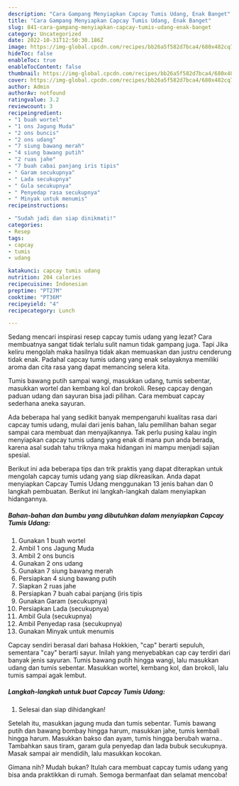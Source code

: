 ```yaml
---
description: "Cara Gampang Menyiapkan Capcay Tumis Udang, Enak Banget"
title: "Cara Gampang Menyiapkan Capcay Tumis Udang, Enak Banget"
slug: 841-cara-gampang-menyiapkan-capcay-tumis-udang-enak-banget
category: Uncategorized
date: 2022-10-31T12:50:30.186Z
image: https://img-global.cpcdn.com/recipes/bb26a5f582d7bca4/680x482cq70/capcay-tumis-udang-foto-resep-utama.jpg
hideToc: false
enableToc: true
enableTocContent: false
thumbnail: https://img-global.cpcdn.com/recipes/bb26a5f582d7bca4/680x482cq70/capcay-tumis-udang-foto-resep-utama.jpg
cover: https://img-global.cpcdn.com/recipes/bb26a5f582d7bca4/680x482cq70/capcay-tumis-udang-foto-resep-utama.jpg
author: Admin
authorAv: notfound
ratingvalue: 3.2
reviewcount: 3
recipeingredient:
- "1 buah wortel"
- "1 ons Jagung Muda"
- "2 ons buncis"
- "2 ons udang"
- "7 siung bawang merah"
- "4 siung bawang putih"
- "2 ruas jahe"
- "7 buah cabai panjang iris tipis"
- " Garam secukupnya"
- " Lada secukupnya"
- " Gula secukupnya"
- " Penyedap rasa secukupnya"
- " Minyak untuk menumis"
recipeinstructions:

- "Sudah jadi dan siap dinikmati!"
categories:
- Resep
tags:
- capcay
- tumis
- udang

katakunci: capcay tumis udang 
nutrition: 204 calories
recipecuisine: Indonesian
preptime: "PT27M"
cooktime: "PT36M"
recipeyield: "4"
recipecategory: Lunch

---
```



Sedang mencari inspirasi resep capcay tumis udang yang lezat? Cara membuatnya sangat tidak terlalu sulit namun tidak gampang juga. Tapi Jika keliru mengolah maka hasilnya tidak akan memuaskan dan justru cenderung tidak enak. Padahal capcay tumis udang yang enak selayaknya memiliki aroma dan cita rasa yang dapat memancing selera kita.


Tumis bawang putih sampai wangi, masukkan udang, tumis sebentar, masukkan wortel dan kembang kol dan brokoli. Resep capcay dengan paduan udang dan sayuran bisa jadi pilihan. Cara membuat capcay sederhana aneka sayuran.

Ada beberapa hal yang sedikit banyak mempengaruhi kualitas rasa dari capcay tumis udang, mulai dari jenis bahan, lalu pemilihan bahan segar sampai cara membuat dan menyajikannya. Tak perlu pusing kalau ingin menyiapkan capcay tumis udang yang enak di mana pun anda berada, karena asal sudah tahu triknya maka hidangan ini mampu menjadi sajian spesial.


Berikut ini ada beberapa tips dan trik praktis yang dapat diterapkan untuk mengolah capcay tumis udang yang siap dikreasikan. Anda dapat menyiapkan Capcay Tumis Udang menggunakan 13 jenis bahan dan 0 langkah pembuatan. Berikut ini langkah-langkah dalam menyiapkan hidangannya.

<!--inarticleads1-->

##### Bahan-bahan dan bumbu yang dibutuhkan dalam menyiapkan Capcay Tumis Udang:

1. Gunakan 1 buah wortel
1. Ambil 1 ons Jagung Muda
1. Ambil 2 ons buncis
1. Gunakan 2 ons udang
1. Gunakan 7 siung bawang merah
1. Persiapkan 4 siung bawang putih
1. Siapkan 2 ruas jahe
1. Persiapkan 7 buah cabai panjang (iris tipis
1. Gunakan  Garam (secukupnya)
1. Persiapkan  Lada (secukupnya)
1. Ambil  Gula (secukupnya)
1. Ambil  Penyedap rasa (secukupnya)
1. Gunakan  Minyak untuk menumis


Capcay sendiri berasal dari bahasa Hokkien, &#34;cap&#34; berarti sepuluh, sementara &#34;cay&#34; berarti sayur. Inilah yang menyebabkan cap cay terdiri dari banyak jenis sayuran. Tumis bawang putih hingga wangi, lalu masukkan udang dan tumis sebentar. Masukkan wortel, kembang kol, dan brokoli, lalu tumis sampai agak lembut. 

<!--inarticleads2-->

##### Langkah-langkah untuk buat Capcay Tumis Udang:


1. Selesai dan siap dihidangkan!

Setelah itu, masukkan jagung muda dan tumis sebentar. Tumis bawang putih dan bawang bombay hingga harum, masukkan jahe, tumis kembali hingga harum. Masukkan bakso dan ayam, tumis hingga berubah warna.. Tambahkan saus tiram, garam gula penyedap dan lada bubuk secukupnya. Masak sampai air mendidih, lalu masukkan kocokan. 

Gimana nih? Mudah bukan? Itulah cara membuat capcay tumis udang yang bisa anda praktikkan di rumah. Semoga bermanfaat dan selamat mencoba!
